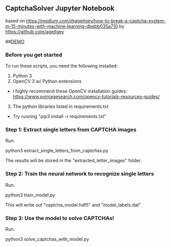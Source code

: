 ## CaptchaSolver Jupyter Notebook

based on https://medium.com/@ageitgey/how-to-break-a-captcha-system-in-15-minutes-with-machine-learning-dbebb035a710 by https://github.com/ageitgey

##[DEMO](https://notebooks.azure.com/run/wegeneredv-de/CaptchaSolver?dest=%2Fnotebooks%2FCaptchaSolver.ipynb)

### Before you get started

To run these scripts, you need the following installed:

1. Python 3
2. OpenCV 3 w/ Python extensions
 - I highly recommend these OpenCV installation guides: 
   https://www.pyimagesearch.com/opencv-tutorials-resources-guides/ 
3. The python libraries listed in requirements.txt
 - Try running "pip3 install -r requirements.txt"

### Step 1: Extract single letters from CAPTCHA images

Run:

python3 extract_single_letters_from_captchas.py

The results will be stored in the "extracted_letter_images" folder.


### Step 2: Train the neural network to recognize single letters

Run:

python3 train_model.py

This will write out "captcha_model.hdf5" and "model_labels.dat"


### Step 3: Use the model to solve CAPTCHAs!

Run: 

python3 solve_captchas_with_model.py

